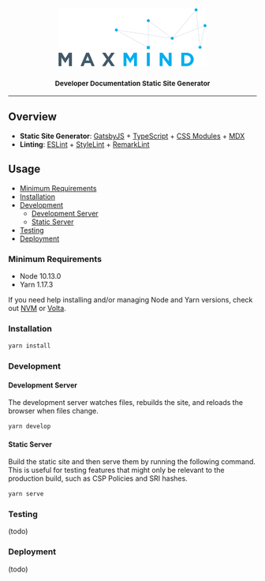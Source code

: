 <h3 align="center">
  <img 
    alt="MaxMind" 
    src="src/images/maxmind-logo-with-styles.svg" 
    width="300"
  />
  <br/>
  <br/>
  <small>Developer Documentation Static Site Generator</small>
</h3>

- - -

## Overview

* __Static Site Generator__: [GatsbyJS](https://www.gatsbyjs.org/) + 
[TypeScript](https://www.typescriptlang.org/) + 
[CSS Modules](https://github.com/css-modules/css-modules) + 
[MDX](https://mdxjs.com/)
* __Linting__: [ESLint](https://eslint.org/) +
[StyleLint](https://stylelint.io/) + 
[RemarkLint](https://github.com/remarkjs/remark-lint)


## Usage

* [Minimum Requirements](#minimum-requirements)
* [Installation](#installation)
* [Development](#development)
  * [Development Server](#development-server)
  * [Static Server](#static-server)
* [Testing](#testing)
* [Deployment](#deployment)

### Minimum Requirements
* Node 10.13.0
* Yarn 1.17.3

If you need help installing and/or managing Node and Yarn versions, check out [NVM](https://github.com/nvm-sh/nvm) or [Volta](https://docs.volta.sh/guide/).

### Installation
```sh
yarn install
```

### Development

#### Development Server
The development server watches files, rebuilds the site, and reloads the browser when files change.

```sh
yarn develop
```

#### Static Server
Build the static site and then serve them by running the following command. This is useful for testing features that might only be relevant to the production build, such as CSP Policies and SRI hashes.

```sh
yarn serve
```

### Testing

(todo)

### Deployment

(todo)
